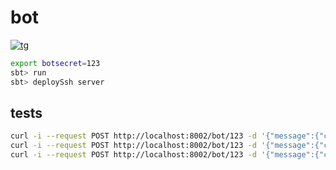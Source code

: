 # bot

[![tg](https://img.shields.io/badge/telegram-bot-blue)](https://t.me/tellnobodybot)

```sh
export botsecret=123
sbt> run
sbt> deploySsh server
```

## tests

```sh
curl -i --request POST http://localhost:8002/bot/123 -d '{"message":{"chat":{"id":1},"text":"/start"}}'
curl -i --request POST http://localhost:8002/bot/123 -d '{"message":{"chat":{"id":1},"text":"acpo/login"}}'
curl -i --request POST http://localhost:8002/bot/123 -d '{"message":{"chat":{"id":1},"text":"acpo/get"}}'
```
